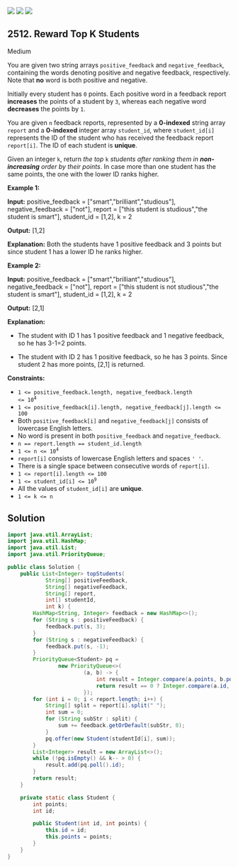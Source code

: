 [![](https://img.shields.io/github/stars/javadev/LeetCode-in-Java?label=Stars&style=flat-square)](https://github.com/javadev/LeetCode-in-Java)
[![](https://img.shields.io/github/forks/javadev/LeetCode-in-Java?label=Fork%20me%20on%20GitHub%20&style=flat-square)](https://github.com/javadev/LeetCode-in-Java/fork)
[![](https://img.shields.io/badge/-LeetCode%20in%20Kotlin-blue?style=flat-square)](https://github.com/javadev/LeetCode-in-Kotlin)

## 2512\. Reward Top K Students

Medium

You are given two string arrays `positive_feedback` and `negative_feedback`, containing the words denoting positive and negative feedback, respectively. Note that **no** word is both positive and negative.

Initially every student has `0` points. Each positive word in a feedback report **increases** the points of a student by `3`, whereas each negative word **decreases** the points by `1`.

You are given `n` feedback reports, represented by a **0-indexed** string array `report` and a **0-indexed** integer array `student_id`, where `student_id[i]` represents the ID of the student who has received the feedback report `report[i]`. The ID of each student is **unique**.

Given an integer `k`, return _the top_ `k` _students after ranking them in **non-increasing** order by their points_. In case more than one student has the same points, the one with the lower ID ranks higher.

**Example 1:**

**Input:** positive\_feedback = ["smart","brilliant","studious"], negative\_feedback = ["not"], report = ["this student is studious","the student is smart"], student\_id = [1,2], k = 2

**Output:** [1,2]

**Explanation:** Both the students have 1 positive feedback and 3 points but since student 1 has a lower ID he ranks higher.

**Example 2:**

**Input:** positive\_feedback = ["smart","brilliant","studious"], negative\_feedback = ["not"], report = ["this student is not studious","the student is smart"], student\_id = [1,2], k = 2

**Output:** [2,1]

**Explanation:** 

- The student with ID 1 has 1 positive feedback and 1 negative feedback, so he has 3-1=2 points. 

- The student with ID 2 has 1 positive feedback, so he has 3 points. Since student 2 has more points, [2,1] is returned.

**Constraints:**

*   <code>1 <= positive_feedback.length, negative_feedback.length <= 10<sup>4</sup></code>
*   `1 <= positive_feedback[i].length, negative_feedback[j].length <= 100`
*   Both `positive_feedback[i]` and `negative_feedback[j]` consists of lowercase English letters.
*   No word is present in both `positive_feedback` and `negative_feedback`.
*   `n == report.length == student_id.length`
*   <code>1 <= n <= 10<sup>4</sup></code>
*   `report[i]` consists of lowercase English letters and spaces `' '`.
*   There is a single space between consecutive words of `report[i]`.
*   `1 <= report[i].length <= 100`
*   <code>1 <= student_id[i] <= 10<sup>9</sup></code>
*   All the values of `student_id[i]` are **unique**.
*   `1 <= k <= n`

## Solution

```java
import java.util.ArrayList;
import java.util.HashMap;
import java.util.List;
import java.util.PriorityQueue;

public class Solution {
    public List<Integer> topStudents(
            String[] positiveFeedback,
            String[] negativeFeedback,
            String[] report,
            int[] studentId,
            int k) {
        HashMap<String, Integer> feedback = new HashMap<>();
        for (String s : positiveFeedback) {
            feedback.put(s, 3);
        }
        for (String s : negativeFeedback) {
            feedback.put(s, -1);
        }
        PriorityQueue<Student> pq =
                new PriorityQueue<>(
                        (a, b) -> {
                            int result = Integer.compare(a.points, b.points);
                            return result == 0 ? Integer.compare(a.id, b.id) : -result;
                        });
        for (int i = 0; i < report.length; i++) {
            String[] split = report[i].split(" ");
            int sum = 0;
            for (String subStr : split) {
                sum += feedback.getOrDefault(subStr, 0);
            }
            pq.offer(new Student(studentId[i], sum));
        }
        List<Integer> result = new ArrayList<>();
        while (!pq.isEmpty() && k-- > 0) {
            result.add(pq.poll().id);
        }
        return result;
    }

    private static class Student {
        int points;
        int id;

        public Student(int id, int points) {
            this.id = id;
            this.points = points;
        }
    }
}
```